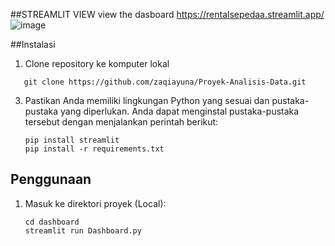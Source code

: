 ##STREAMLIT VIEW
view the dasboard https://rentalsepedaa.streamlit.app/
![image](https://github.com/user-attachments/assets/84e656cc-b5d1-4369-a8af-1d1c342325f6)


##Instalasi
1. Clone repository ke komputer lokal
```shell
   git clone https://github.com/zaqiayuna/Proyek-Analisis-Data.git
   ```

3. Pastikan Anda memiliki lingkungan Python yang sesuai dan pustaka-pustaka yang diperlukan. Anda dapat menginstal pustaka-pustaka tersebut dengan menjalankan perintah berikut:

    ```shell
    pip install streamlit
    pip install -r requirements.txt
    ```

## Penggunaan
1. Masuk ke direktori proyek (Local):

    ```shell
    cd dashboard
    streamlit run Dashboard.py
    ```
    
